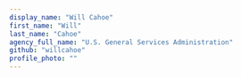 ```yaml
---
display_name: "Will Cahoe"
first_name: "Will"
last_name: "Cahoe"
agency_full_name: "U.S. General Services Administration"
github: "willcahoe"
profile_photo: ""
---
```

